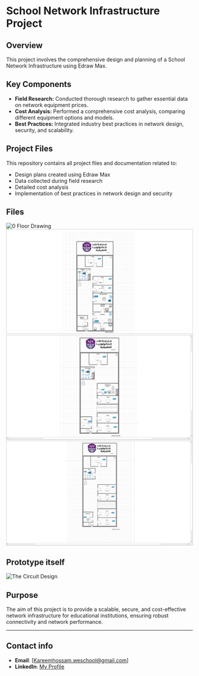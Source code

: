 # School Network Infrastructure Project

## Overview

This project involves the comprehensive design and planning of a School Network Infrastructure using Edraw Max.

## Key Components

- **Field Research:** Conducted thorough research to gather essential data on network equipment prices.
- **Cost Analysis:** Performed a comprehensive cost analysis, comparing different equipment options and models.
- **Best Practices:** Integrated industry best practices in network design, security, and scalability.

## Project Files

This repository contains all project files and documentation related to:

- Design plans created using Edraw Max
- Data collected during field research
- Detailed cost analysis
- Implementation of best practices in network design and security

## Files

![0 Floor Drawing](imgs/FloorDrawing.jpg)
![1st Floor Drawing](imgs/1st%20Floor%20Drawing.jpg)
![2nd Floor Drawing](imgs/2nd%20Floor%20Drawing.jpg)
![3rd Floor Drawing](imgs/3rd%20Floor%20Drawing.jpg)





## Prototype itself

![The Circuit Design](/imgs/IMG_20240408_185543-removebg-preview.png)

## Purpose

The aim of this project is to provide a scalable, secure, and cost-effective network infrastructure for educational institutions, ensuring robust connectivity and network performance.

---
## Contact info
- **Email**: [Kareemhossam.weschool@gmail.com]
- **LinkedIn**: [My Profile](www.linkedin.com/in/kareem-hossam-ghorab-a52b35235/)
